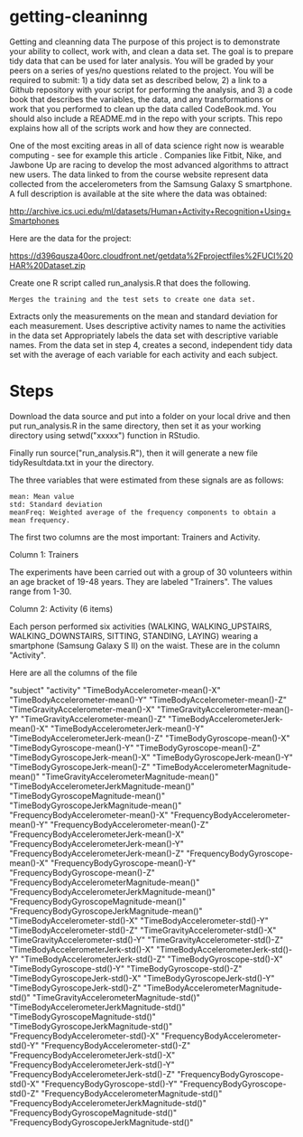# getting-cleaninng
Getting and cleanning data
The purpose of this project is to demonstrate your ability to collect, work with, and clean a data set. The goal is to prepare tidy data that can be used for later analysis. You will be graded by your peers on a series of yes/no questions related to the project. You will be required to submit: 1) a tidy data set as described below, 2) a link to a Github repository with your script for performing the analysis, and 3) a code book that describes the variables, the data, and any transformations or work that you performed to clean up the data called CodeBook.md. You should also include a README.md in the repo with your scripts. This repo explains how all of the scripts work and how they are connected. 

One of the most exciting areas in all of data science right now is wearable computing - see for example this article . Companies like Fitbit, Nike, and Jawbone Up are racing to develop the most advanced algorithms to attract new users. The data linked to from the course website represent data collected from the accelerometers from the Samsung Galaxy S smartphone. A full description is available at the site where the data was obtained:

http://archive.ics.uci.edu/ml/datasets/Human+Activity+Recognition+Using+Smartphones

Here are the data for the project:

https://d396qusza40orc.cloudfront.net/getdata%2Fprojectfiles%2FUCI%20HAR%20Dataset.zip

Create one R script called run_analysis.R that does the following. 

    Merges the training and the test sets to create one data set.
  Extracts only the measurements on the mean and standard deviation for each measurement. 
    Uses descriptive activity names to name the activities in the data set
    Appropriately labels the data set with descriptive variable names. 
    From the data set in step 4, creates a second, independent tidy data set with the average of each variable for each activity and each subject.

# Steps  

Download the data source and put into a folder on your local drive and then put run_analysis.R in the same directory, then set it as your working directory using setwd("xxxxx") function in RStudio.

Finally run source("run_analysis.R"), then it will generate a new file tidyResultdata.txt in your the directory.


The three variables that were estimated from these signals are as follows:

    mean: Mean value
    std: Standard deviation
    meanFreq: Weighted average of the frequency components to obtain a mean frequency.

The first two columns are the most important: Trainers and Activity.

Column 1: Trainers

The experiments have been carried out with a group of 30 volunteers within an age bracket of 19-48 years. They are labeled "Trainers". The values range from 1-30.

Column 2: Activity (6 items)

Each person performed six activities (WALKING, WALKING_UPSTAIRS, WALKING_DOWNSTAIRS, SITTING, STANDING, LAYING) wearing a smartphone (Samsung Galaxy S II) on the waist. These are in the column "Activity".

Here are all the columns of the file


"subject" "activity" "TimeBodyAccelerometer-mean()-X" "TimeBodyAccelerometer-mean()-Y" "TimeBodyAccelerometer-mean()-Z" "TimeGravityAccelerometer-mean()-X" "TimeGravityAccelerometer-mean()-Y" "TimeGravityAccelerometer-mean()-Z" "TimeBodyAccelerometerJerk-mean()-X" "TimeBodyAccelerometerJerk-mean()-Y" "TimeBodyAccelerometerJerk-mean()-Z" "TimeBodyGyroscope-mean()-X" "TimeBodyGyroscope-mean()-Y" "TimeBodyGyroscope-mean()-Z" "TimeBodyGyroscopeJerk-mean()-X" "TimeBodyGyroscopeJerk-mean()-Y" "TimeBodyGyroscopeJerk-mean()-Z" "TimeBodyAccelerometerMagnitude-mean()" "TimeGravityAccelerometerMagnitude-mean()" "TimeBodyAccelerometerJerkMagnitude-mean()" "TimeBodyGyroscopeMagnitude-mean()" "TimeBodyGyroscopeJerkMagnitude-mean()" "FrequencyBodyAccelerometer-mean()-X" "FrequencyBodyAccelerometer-mean()-Y" "FrequencyBodyAccelerometer-mean()-Z" "FrequencyBodyAccelerometerJerk-mean()-X" "FrequencyBodyAccelerometerJerk-mean()-Y" "FrequencyBodyAccelerometerJerk-mean()-Z" "FrequencyBodyGyroscope-mean()-X" "FrequencyBodyGyroscope-mean()-Y" "FrequencyBodyGyroscope-mean()-Z" "FrequencyBodyAccelerometerMagnitude-mean()" "FrequencyBodyAccelerometerJerkMagnitude-mean()" "FrequencyBodyGyroscopeMagnitude-mean()" "FrequencyBodyGyroscopeJerkMagnitude-mean()" "TimeBodyAccelerometer-std()-X" "TimeBodyAccelerometer-std()-Y" "TimeBodyAccelerometer-std()-Z" "TimeGravityAccelerometer-std()-X" "TimeGravityAccelerometer-std()-Y" "TimeGravityAccelerometer-std()-Z" "TimeBodyAccelerometerJerk-std()-X" "TimeBodyAccelerometerJerk-std()-Y" "TimeBodyAccelerometerJerk-std()-Z" "TimeBodyGyroscope-std()-X" "TimeBodyGyroscope-std()-Y" "TimeBodyGyroscope-std()-Z" "TimeBodyGyroscopeJerk-std()-X" "TimeBodyGyroscopeJerk-std()-Y" "TimeBodyGyroscopeJerk-std()-Z" "TimeBodyAccelerometerMagnitude-std()" "TimeGravityAccelerometerMagnitude-std()" "TimeBodyAccelerometerJerkMagnitude-std()" "TimeBodyGyroscopeMagnitude-std()" "TimeBodyGyroscopeJerkMagnitude-std()" "FrequencyBodyAccelerometer-std()-X" "FrequencyBodyAccelerometer-std()-Y" "FrequencyBodyAccelerometer-std()-Z" "FrequencyBodyAccelerometerJerk-std()-X" "FrequencyBodyAccelerometerJerk-std()-Y" "FrequencyBodyAccelerometerJerk-std()-Z" "FrequencyBodyGyroscope-std()-X" "FrequencyBodyGyroscope-std()-Y" "FrequencyBodyGyroscope-std()-Z" "FrequencyBodyAccelerometerMagnitude-std()" "FrequencyBodyAccelerometerJerkMagnitude-std()" "FrequencyBodyGyroscopeMagnitude-std()" "FrequencyBodyGyroscopeJerkMagnitude-std()"





